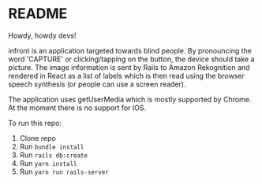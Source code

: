 # README

Howdy, howdy devs!

infront is an application targeted towards blind people. By pronouncing the word 'CAPTURE' or clicking/tapping on the button, the device should take a picture. The image information is sent by Rails to Amazon Rekognition and rendered in React as a list of labels which is then read using the browser speech synthesis (or people can use a screen reader).

The application uses getUserMedia which is mostly supported by Chrome. At the moment there is no support for IOS.

To run this repo:

1. Clone repo
2. Run `bundle install`
3. Run `rails db:create`
4. Run `yarn install`
5. Run `yarn run rails-server`

